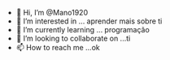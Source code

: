 - 👋 Hi, I’m @Mano1920
- 👀 I’m interested in ... aprender mais sobre ti
- 🌱 I’m currently learning ... programação
- 💞️ I’m looking to collaborate on ...ti
- 📫 How to reach me ...ok
<!---
Mano1920/Mano1920 is a ✨ special ✨ repository because its `README.md` (this file) appears on your GitHub profile.
You can click the Preview link to take a look at your changes.
--->
